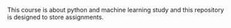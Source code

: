 This course is about python and machine learning study and this repository is designed to store assignments.
